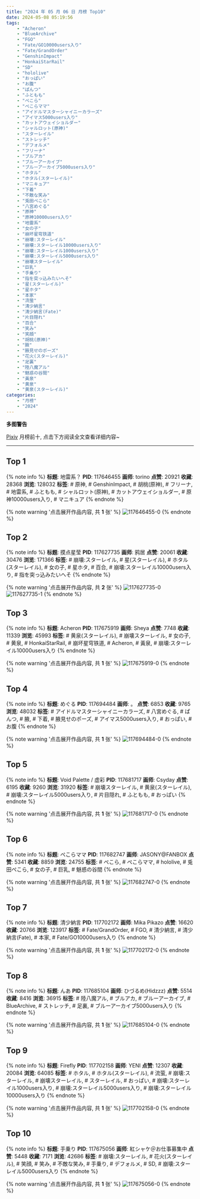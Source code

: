 ```yaml
---
title: "2024 年 05 月 06 日 月榜 Top10"
date: 2024-05-08 05:19:56
tags:
    - "Acheron"
    - "BlueArchive"
    - "FGO"
    - "Fate/GO10000users入り"
    - "Fate/GrandOrder"
    - "GenshinImpact"
    - "HonkaiStarRail"
    - "SD"
    - "hololive"
    - "おっぱい"
    - "お腹"
    - "ぱんつ"
    - "ふともも"
    - "ぺこら"
    - "ぺこらママ"
    - "アイドルマスターシャイニーカラーズ"
    - "アイマス5000users入り"
    - "カットアウェイショルダー"
    - "シャルロット(原神)"
    - "スターレイル"
    - "ストレッチ"
    - "デフォルメ"
    - "フリーナ"
    - "ブルアカ"
    - "ブルーアーカイブ"
    - "ブルーアーカイブ5000users入り"
    - "ホタル"
    - "ホタル(スターレイル)"
    - "マニキュア"
    - "下着"
    - "不敵な笑み"
    - "兎田ぺこら"
    - "八宮めぐる"
    - "原神"
    - "原神10000users入り"
    - "地雷系"
    - "女の子"
    - "崩坏星穹铁道"
    - "崩壊:スターレイル"
    - "崩壊:スターレイル10000users入り"
    - "崩壊:スターレイル1000users入り"
    - "崩壊:スターレイル5000users入り"
    - "崩壊スターレイル"
    - "巨乳"
    - "手乗り"
    - "指を突っ込みたいへそ"
    - "星(スターレイル)"
    - "星ホタ"
    - "本家"
    - "流萤"
    - "清少納言"
    - "清少納言(Fate)"
    - "片目隠れ"
    - "百合"
    - "笑み"
    - "笑顔"
    - "胡桃(原神)"
    - "腋"
    - "腋見せのポーズ"
    - "花火(スターレイル)"
    - "足裏"
    - "陸八魔アル"
    - "魅惑の谷間"
    - "黃泉"
    - "黄泉"
    - "黄泉(スターレイル)"
categories:
    - "月榜"
    - "2024"
---
```


<i class="fa fa-triangle-exclamation"></i>**多图警告**<i class="fa fa-triangle-exclamation"></i>

[Pixiv](https://www.pixiv.net/) 月榜前十, 点击下方阅读全文查看详细内容~

<!-- more -->

---

## Top 1

{% note info %}
**标题**: 地雷系？
**PID**: 117646455 **画师**: torino
**点赞**: 20921 **收藏**: 28368 **浏览**: 128032
**标签**: # 原神, # GenshinImpact, # 胡桃(原神), # フリーナ, # 地雷系, # ふともも, # シャルロット(原神), # カットアウェイショルダー, # 原神10000users入り, # マニキュア
{% endnote %}

{% note warning '点击展开作品内容, 共 **1** 张' %}
![117646455-0](https://i.pixiv.re/img-original/img/2024/04/08/00/00/20/117646455_p0.jpg)
{% endnote %}

## Top 2

{% note info %}
**标题**: 摸点星莹
**PID**: 117627735 **画师**: 鸦居
**点赞**: 20061 **收藏**: 30476 **浏览**: 171366
**标签**: # 崩壊:スターレイル, # 星(スターレイル), # ホタル(スターレイル), # 女の子, # 星ホタ, # 百合, # 崩壊:スターレイル10000users入り, # 指を突っ込みたいへそ
{% endnote %}

{% note warning '点击展开作品内容, 共 **2** 张' %}
![117627735-0](https://i.pixiv.re/img-original/img/2024/04/07/14/16/35/117627735_p0.jpg)
![117627735-1](https://i.pixiv.re/img-original/img/2024/04/07/14/16/35/117627735_p1.jpg)
{% endnote %}

## Top 3

{% note info %}
**标题**: Acheron
**PID**: 117675919 **画师**: Sheya
**点赞**: 7748 **收藏**: 11339 **浏览**: 45993
**标签**: # 黄泉(スターレイル), # 崩壊スターレイル, # 女の子, # 黄泉, # HonkaiStarRail, # 崩坏星穹铁道, # Acheron, # 黃泉, # 崩壊:スターレイル10000users入り
{% endnote %}

{% note warning '点击展开作品内容, 共 **1** 张' %}
![117675919-0](https://i.pixiv.re/img-original/img/2024/04/09/00/34/31/117675919_p0.jpg)
{% endnote %}

## Top 4

{% note info %}
**标题**: めぐる
**PID**: 117694484 **画师**: 。
**点赞**: 6853 **收藏**: 9765 **浏览**: 48032
**标签**: # アイドルマスターシャイニーカラーズ, # 八宮めぐる, # ぱんつ, # 腋, # 下着, # 腋見せのポーズ, # アイマス5000users入り, # おっぱい, # お腹
{% endnote %}

{% note warning '点击展开作品内容, 共 **1** 张' %}
![117694484-0](https://i.pixiv.re/img-original/img/2024/04/09/20/03/23/117694484_p0.jpg)
{% endnote %}

## Top 5

{% note info %}
**标题**: Void Palette / 虚彩
**PID**: 117681717 **画师**: Csyday
**点赞**: 6195 **收藏**: 9260 **浏览**: 31920
**标签**: # 崩壊スターレイル, # 黄泉(スターレイル), # 崩壊:スターレイル5000users入り, # 片目隠れ, # ふともも, # おっぱい
{% endnote %}

{% note warning '点击展开作品内容, 共 **1** 张' %}
![117681717-0](https://i.pixiv.re/img-original/img/2024/04/09/07/30/03/117681717_p0.png)
{% endnote %}

## Top 6

{% note info %}
**标题**: ぺこらママ
**PID**: 117682747 **画师**: JASONY@FANBOX
**点赞**: 5341 **收藏**: 8859 **浏览**: 24755
**标签**: # ぺこら, # ぺこらママ, # hololive, # 兎田ぺこら, # 女の子, # 巨乳, # 魅惑の谷間
{% endnote %}

{% note warning '点击展开作品内容, 共 **1** 张' %}
![117682747-0](https://i.pixiv.re/img-original/img/2024/04/09/08/57/33/117682747_p0.png)
{% endnote %}

## Top 7

{% note info %}
**标题**: 清少納言
**PID**: 117702172 **画师**: Mika Pikazo
**点赞**: 16620 **收藏**: 20766 **浏览**: 123917
**标签**: # Fate/GrandOrder, # FGO, # 清少納言, # 清少納言(Fate), # 本家, # Fate/GO10000users入り
{% endnote %}

{% note warning '点击展开作品内容, 共 **1** 张' %}
![117702172-0](https://i.pixiv.re/img-original/img/2024/04/10/00/00/28/117702172_p0.jpg)
{% endnote %}

## Top 8

{% note info %}
**标题**: んあ
**PID**: 117685104 **画师**: ひづるめ(Hidzzz)
**点赞**: 5514 **收藏**: 8416 **浏览**: 36915
**标签**: # 陸八魔アル, # ブルアカ, # ブルーアーカイブ, # BlueArchive, # ストレッチ, # 足裏, # ブルーアーカイブ5000users入り
{% endnote %}

{% note warning '点击展开作品内容, 共 **1** 张' %}
![117685104-0](https://i.pixiv.re/img-original/img/2024/04/09/12/00/01/117685104_p0.jpg)
{% endnote %}

## Top 9

{% note info %}
**标题**: Firefly
**PID**: 117702158 **画师**: YENI
**点赞**: 12307 **收藏**: 20084 **浏览**: 64085
**标签**: # ホタル, # ホタル(スターレイル), # 流萤, # 崩壊:スターレイル, # 崩壊スターレイル, # スターレイル, # おっぱい, # 崩壊:スターレイル1000users入り, # 崩壊:スターレイル5000users入り, # 崩壊:スターレイル10000users入り
{% endnote %}

{% note warning '点击展开作品内容, 共 **1** 张' %}
![117702158-0](https://i.pixiv.re/img-original/img/2024/04/10/00/00/26/117702158_p0.jpg)
{% endnote %}

## Top 10

{% note info %}
**标题**: 手乗り
**PID**: 117675056 **画师**: 紅シャケ＠お仕事募集中
**点赞**: 5448 **收藏**: 7171 **浏览**: 42686
**标签**: # 崩壊:スターレイル, # 花火(スターレイル), # 笑顔, # 笑み, # 不敵な笑み, # 手乗り, # デフォルメ, # SD, # 崩壊:スターレイル5000users入り
{% endnote %}

{% note warning '点击展开作品内容, 共 **1** 张' %}
![117675056-0](https://i.pixiv.re/img-original/img/2024/04/09/00/09/10/117675056_p0.jpg)
{% endnote %}
